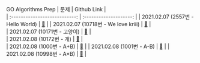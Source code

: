 GO Algorithms Prep
|             문제              |       Github Link      |  
| :---------------------------: | :--------------------: | 
| 2021.02.07 (2557번 - Hello World) | [:link:](./2557번) |
| 2021.02.07 (10718번 - We love kriii) | [:link:](./10718번) |  
| 2021.02.07 (10171번 - 고양이) | [:link:](./10171번) |  
| 2021.02.08 (10172번 - 개) | [:link:](./10172번) |  
| 2021.02.08 (1000번 - A+B) | [:link:](./1000번) | 
| 2021.02.08 (1001번 - A-B) | [:link:](./1001번) | 
| 2021.02.08 (10998번 - A*B) | [:link:](./10998번) | 
